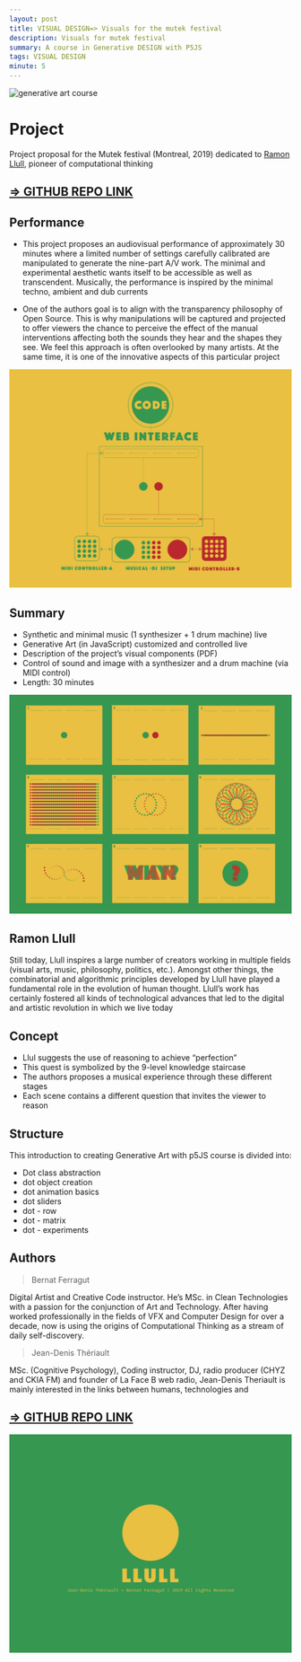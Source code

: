 ```yaml
---
layout: post
title: VISUAL DESIGN=> Visuals for the mutek festival
description: Visuals for mutek festival
summary: A course in Generative DESIGN with P5JS
tags: VISUAL DESIGN
minute: 5
---
```


![generative art course](/assets/images/code/CT/LLULL-1.png)

# Project
Project proposal for the Mutek festival (Montreal, 2019) dedicated to [Ramon Llull](https://en.wikipedia.org/wiki/Ramon_Llull), pioneer of computational thinking

## [=> GITHUB REPO LINK](https://github.com/bernatferragut/llull-project)

## Performance
* This project proposes an audiovisual performance of approximately 30 minutes where a limited number of settings carefully calibrated are manipulated to generate the nine-part A/V work. The minimal and experimental aesthetic wants itself to be accessible as well as transcendent. Musically, the performance is inspired by the minimal techno, ambient and dub currents

* One of the authors goal is to align with the transparency philosophy of Open Source. This is why manipulations will be captured and projected to offer viewers the chance to perceive the effect of the manual interventions affecting both the sounds they hear and the shapes they see. We feel this approach is often overlooked by many artists. At the same time, it is one of the innovative aspects of this particular project

![generative art course](/assets/images/art/LLULL/LLULL-visuals-6.png)

## Summary
* Synthetic and minimal music (1 synthesizer + 1 drum machine) live
* Generative Art (in JavaScript) customized and controlled live
* Description of the project’s visual components (PDF)
* Control of sound and image with a synthesizer and a drum machine (via MIDI control)
* Length: 30 minutes

![generative art course](/assets/images/art/LLULL/LLULL-visuals-4.png)

## Ramon Llull
Still today, Llull inspires a large number of creators working in multiple fields (visual arts, music, philosophy, politics, etc.). Amongst other things, the combinatorial and algorithmic principles developed by Llull have played a fundamental role in the evolution of human thought. Llull’s work has certainly fostered all kinds of technological advances that led to the digital and artistic revolution in which we live today

## Concept
* Llul suggests the use of reasoning to achieve “perfection”
* This quest is symbolized by the 9-level knowledge staircase
* The authors proposes a musical experience through these different stages
* Each scene contains a different question that invites the viewer to reason

## Structure
This introduction to creating Generative Art with p5JS course is divided into:

* Dot class abstraction
* dot object creation
* dot animation basics
* dot sliders
* dot - row
* dot - matrix
* dot - experiments

## Authors

> Bernat Ferragut

Digital Artist and Creative Code instructor. He’s MSc. in Clean Technologies with a passion for the conjunction of Art and Technology. After having worked professionally in the fields of VFX and Computer Design for over a decade, now is using the origins of Computational Thinking as a stream of daily self-discovery.

> Jean-Denis Thériault

MSc. (Cognitive Psychology), Coding instructor, DJ, radio producer (CHYZ and CKIA FM) and founder of La Face B web radio, Jean-Denis Theriault is mainly interested in the links between humans, technologies and

## [=> GITHUB REPO LINK](https://github.com/bernatferragut/llull-project)

![generative art course](/assets/images/art/LLULL/LLULL-visuals-7.png)